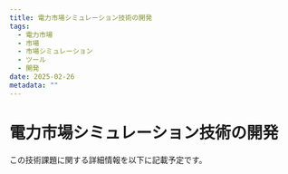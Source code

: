 ```yaml
---
title: 電力市場シミュレーション技術の開発
tags:
  - 電力市場
  - 市場
  - 市場シミュレーション
  - ツール
  - 開発
date: 2025-02-26
metadata: ""
---
```


# 電力市場シミュレーション技術の開発

この技術課題に関する詳細情報を以下に記載予定です。
